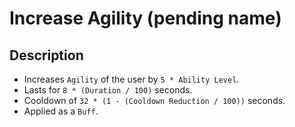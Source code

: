 # Increase Agility (pending name)

## Description

- Increases `Agility` of the user by `5 * Ability Level`.
- Lasts for `8 * (Duration / 100)` seconds.
- Cooldown of `32 * (1 - (Cooldown Reduction / 100))` seconds.
- Applied as a `Buff`.
